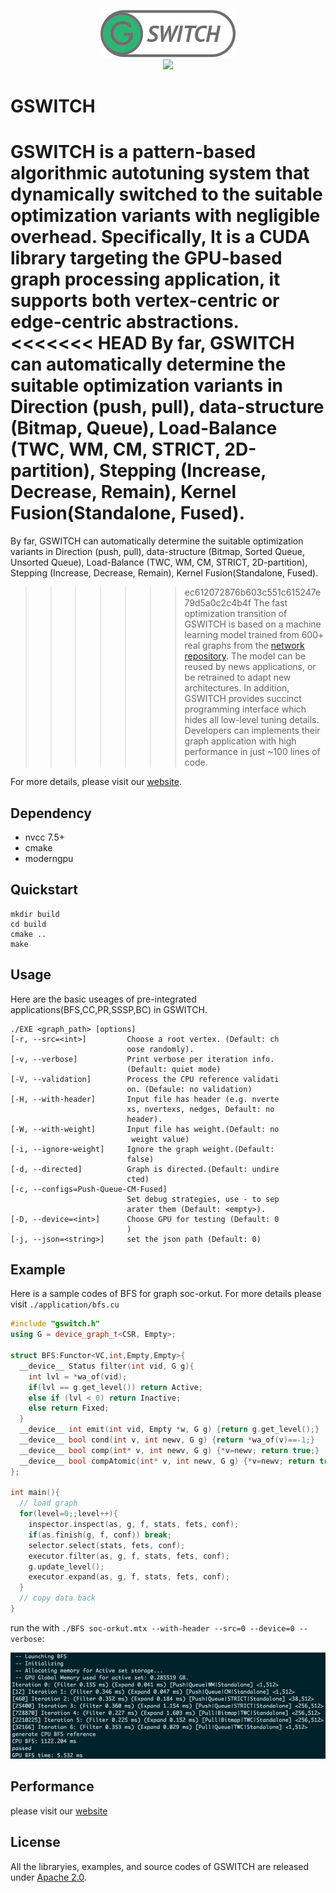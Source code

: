 <p align="center">
  <a href="https://github.com/jokopi/GSWITCH"><img src="./docs/assets/imgs/gswitch-icon.png"></a>
  <br>
  <a href="https://github.com/jokopi/GSWITCH/releases/tag/v0.1"><img src="https://img.shields.io/badge/gswitch-0.1-blue.svg"></a>
  <br>
</p>

# GSWITCH
GSWITCH is a pattern-based algorithmic autotuning system that dynamically switched to the suitable optimization variants with negligible overhead.
Specifically, It is a CUDA library targeting the GPU-based graph processing application, it supports both vertex-centric or edge-centric abstractions. 
<<<<<<< HEAD
By far, GSWITCH can automatically determine the suitable optimization variants in Direction (push, pull), data-structure (Bitmap, Queue), Load-Balance (TWC, WM, CM, STRICT, 2D-partition), Stepping (Increase, Decrease, Remain), Kernel Fusion(Standalone, Fused).
=======
By far, GSWITCH can automatically determine the suitable optimization variants in Direction (push, pull), data-structure (Bitmap, Sorted Queue, Unsorted Queue), Load-Balance (TWC, WM, CM, STRICT, 2D-partition), Stepping (Increase, Decrease, Remain), Kernel Fusion(Standalone, Fused).
>>>>>>> ec612072876b603c551c615247e79d5a0c2c4b4f
The fast optimization transition of GSWITCH is based on a machine learning model trained from 600+ real graphs from the [network repository](http://networkrepository.com). 
The model can be reused by news applications, or be retrained to adapt new architectures.
In addition, GSWITCH provides succinct programming interface which hides all low-level tuning details. Developers can implements their graph application with high performance in just ~100 lines of code.

For more details, please visit our [website](https://jokopi.github.io/GSWITCH/).

## Dependency

 - nvcc 7.5+
 - cmake
 - moderngpu

## Quickstart

```shell
mkdir build
cd build
cmake ..
make
```

## Usage

Here are the basic useages of pre-integrated applications(BFS,CC,PR,SSSP,BC) in GSWITCH.

```shell
./EXE <graph_path> [options]
[-r, --src=<int>]         Choose a root vertex. (Default: ch
                          oose randomly).
[-v, --verbose]           Print verbose per iteration info. 
                          (Default: quiet mode)
[-V, --validation]        Process the CPU reference validati
                          on. (Defaule: no validation)
[-H, --with-header]       Input file has header (e.g. nverte
                          xs, nvertexs, nedges, Default: no 
                          header).
[-W, --with-weight]       Input file has weight.(Default: no
                           weight value)
[-i, --ignore-weight]     Ignore the graph weight.(Default: 
                          false)
[-d, --directed]          Graph is directed.(Default: undire
                          cted)
[-c, --configs=Push-Queue-CM-Fused]
                          Set debug strategies, use - to sep
                          arater them (Default: <empty>).
[-D, --device=<int>]      Choose GPU for testing (Default: 0
                          )
[-j, --json=<string>]     set the json path (Default: 0)
```

## Example

Here is a sample codes of BFS for graph soc-orkut. For more details please visit `./application/bfs.cu`

```c++
#include "gswitch.h"
using G = device_graph_t<CSR, Empty>;

struct BFS:Functor<VC,int,Empty,Empty>{
  __device__ Status filter(int vid, G g){
    int lvl = *wa_of(vid);
    if(lvl == g.get_level()) return Active;
    else if (lvl < 0) return Inactive;
    else return Fixed;
  }
  __device__ int emit(int vid, Empty *w, G g) {return g.get_level();}
  __device__ bool cond(int v, int newv, G g) {return *wa_of(v)==-1;}
  __device__ bool comp(int* v, int newv, G g) {*v=newv; return true;}
  __device__ bool compAtomic(int* v, int newv, G g) {*v=newv; return true;}
};

int main(){
  // load graph
  for(level=0;;level++){
    inspector.inspect(as, g, f, stats, fets, conf);
    if(as.finish(g, f, conf)) break;
    selector.select(stats, fets, conf);
    executor.filter(as, g, f, stats, fets, conf);
    g.update_level();
    executor.expand(as, g, f, stats, fets, conf);
  }
  // copy data back
}
```
run the with `./BFS soc-orkut.mtx --with-header --src=0 --device=0 --verbose`:

![run-bfs](./docs/assets/imgs/run-bfs-orkut-example.png)


## Performance
please visit our [website](https://jokopi.github.io/GSWITCH/)

## License
All the libraryies, examples, and source codes of GSWITCH are released under [Apache 2.0](http://www.apache.org/licenses/LICENSE-2.0).
